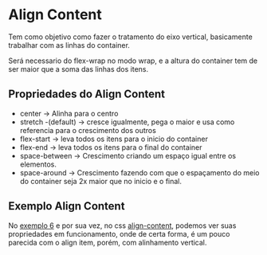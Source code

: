 # Align Content

Tem como objetivo como fazer o tratamento do eixo vertical, basicamente trabalhar com as linhas do container.

Será necessario do flex-wrap no modo wrap, e a altura do container tem de ser maior que a soma das linhas dos itens.

## Propriedades do Align Content

- center -> Alinha para o centro
- stretch -(default) -> cresce igualmente, pega o maior e usa como referencia para o crescimento dos outros
- flex-start -> leva todos os itens para o inicio do container
- flex-end -> leva todos os itens para o final do container
- space-between -> Crescimento criando um espaço igual entre os elementos.
- space-around -> Crescimento fazendo com que o espaçamento do meio do container seja 2x maior que no inicio e o final.

## Exemplo Align Content

No [exemplo 6](6-align-content.html) e por sua vez, no css [align-content](css/align-content.css), podemos ver suas propriedades em funcionamento, onde de certa forma, é um pouco parecida com o align item, porém, com alinhamento vertical.